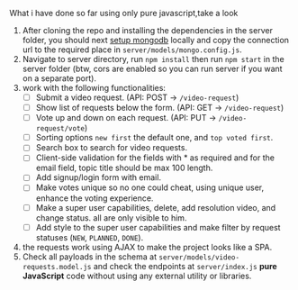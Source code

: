What i have done so far using only pure javascript,take a look
1. After cloning the repo and installing the dependencies in the server folder, you should next [setup mongodb](https://docs.mongodb.com/manual/installation/) locally and copy the connection url to the required place in `server/models/mongo.config.js`.
2. Navigate to server directory, run `npm install` then run `npm start` in the server folder (btw, cors are enabled so you can run server if you want on a separate port).
3. work with the following functionalities:
   - [ ] Submit a video request. (API: POST -> `/video-request`)
   - [ ] Show list of requests below the form. (API: GET -> `/video-request`)
   - [ ] Vote up and down on each request. (API: PUT -> `/video-request/vote`)
   - [ ] Sorting options `new first` the default one, and `top voted first`.
   - [ ] Search box to search for video requests.
   - [ ] Client-side validation for the fields with * as required and for the email field, topic title should be max 100 length.
   - [ ] Add signup/login form with email.
   - [ ] Make votes unique so no one could cheat, using unique user, enhance the voting experience.
   - [ ] Make a super user capabilities, delete, add resolution video, and change status. all are only visible to him.
   - [ ] Add style to the super user capabilities and make filter by request statuses (`NEW`, `PLANNED`, `DONE`).
4. the requests work using AJAX to make the project looks like a SPA.
5. Check all payloads in the schema at `server/models/video-requests.model.js` and check the endpoints at `server/index.js`
**pure JavaScript** code without using any external utility or libraries.


